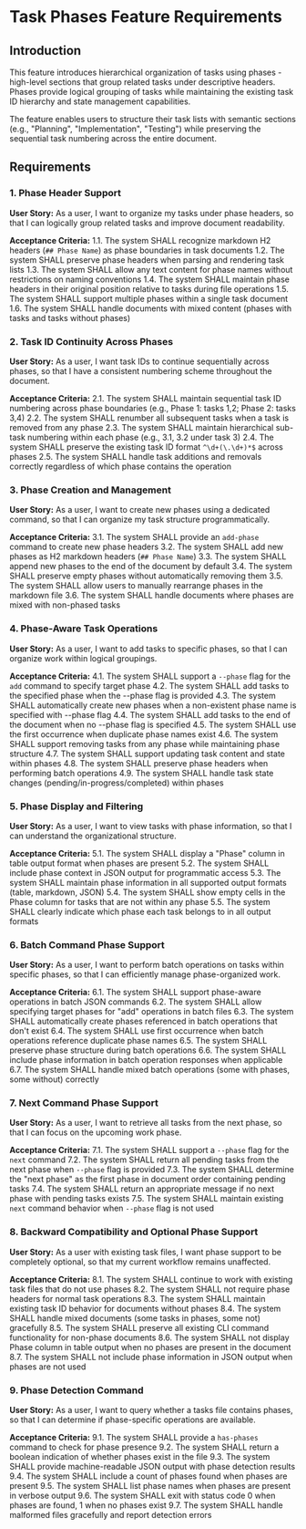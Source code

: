 # Task Phases Feature Requirements

## Introduction

This feature introduces hierarchical organization of tasks using phases - high-level sections that group related tasks under descriptive headers. Phases provide logical grouping of tasks while maintaining the existing task ID hierarchy and state management capabilities.

The feature enables users to structure their task lists with semantic sections (e.g., "Planning", "Implementation", "Testing") while preserving the sequential task numbering across the entire document.

## Requirements

### 1. Phase Header Support

**User Story:** As a user, I want to organize my tasks under phase headers, so that I can logically group related tasks and improve document readability.

**Acceptance Criteria:**
1.1. The system SHALL recognize markdown H2 headers (`## Phase Name`) as phase boundaries in task documents
1.2. The system SHALL preserve phase headers when parsing and rendering task lists
1.3. The system SHALL allow any text content for phase names without restrictions on naming conventions
1.4. The system SHALL maintain phase headers in their original position relative to tasks during file operations
1.5. The system SHALL support multiple phases within a single task document
1.6. The system SHALL handle documents with mixed content (phases with tasks and tasks without phases)

### 2. Task ID Continuity Across Phases

**User Story:** As a user, I want task IDs to continue sequentially across phases, so that I have a consistent numbering scheme throughout the document.

**Acceptance Criteria:**
2.1. The system SHALL maintain sequential task ID numbering across phase boundaries (e.g., Phase 1: tasks 1,2; Phase 2: tasks 3,4)
2.2. The system SHALL renumber all subsequent tasks when a task is removed from any phase
2.3. The system SHALL maintain hierarchical sub-task numbering within each phase (e.g., 3.1, 3.2 under task 3)
2.4. The system SHALL preserve the existing task ID format `^\d+(\.\d+)*$` across phases
2.5. The system SHALL handle task additions and removals correctly regardless of which phase contains the operation

### 3. Phase Creation and Management

**User Story:** As a user, I want to create new phases using a dedicated command, so that I can organize my task structure programmatically.

**Acceptance Criteria:**
3.1. The system SHALL provide an `add-phase` command to create new phase headers
3.2. The system SHALL add new phases as H2 markdown headers (`## Phase Name`) 
3.3. The system SHALL append new phases to the end of the document by default
3.4. The system SHALL preserve empty phases without automatically removing them
3.5. The system SHALL allow users to manually rearrange phases in the markdown file
3.6. The system SHALL handle documents where phases are mixed with non-phased tasks

### 4. Phase-Aware Task Operations

**User Story:** As a user, I want to add tasks to specific phases, so that I can organize work within logical groupings.

**Acceptance Criteria:**
4.1. The system SHALL support a `--phase` flag for the `add` command to specify target phase
4.2. The system SHALL add tasks to the specified phase when the --phase flag is provided
4.3. The system SHALL automatically create new phases when a non-existent phase name is specified with --phase flag
4.4. The system SHALL add tasks to the end of the document when no --phase flag is specified
4.5. The system SHALL use the first occurrence when duplicate phase names exist
4.6. The system SHALL support removing tasks from any phase while maintaining phase structure
4.7. The system SHALL support updating task content and state within phases
4.8. The system SHALL preserve phase headers when performing batch operations
4.9. The system SHALL handle task state changes (pending/in-progress/completed) within phases

### 5. Phase Display and Filtering

**User Story:** As a user, I want to view tasks with phase information, so that I can understand the organizational structure.

**Acceptance Criteria:**
5.1. The system SHALL display a "Phase" column in table output format when phases are present
5.2. The system SHALL include phase context in JSON output for programmatic access
5.3. The system SHALL maintain phase information in all supported output formats (table, markdown, JSON)
5.4. The system SHALL show empty cells in the Phase column for tasks that are not within any phase
5.5. The system SHALL clearly indicate which phase each task belongs to in all output formats

### 6. Batch Command Phase Support

**User Story:** As a user, I want to perform batch operations on tasks within specific phases, so that I can efficiently manage phase-organized work.

**Acceptance Criteria:**
6.1. The system SHALL support phase-aware operations in batch JSON commands
6.2. The system SHALL allow specifying target phases for "add" operations in batch files
6.3. The system SHALL automatically create phases referenced in batch operations that don't exist
6.4. The system SHALL use first occurrence when batch operations reference duplicate phase names
6.5. The system SHALL preserve phase structure during batch operations
6.6. The system SHALL include phase information in batch operation responses when applicable
6.7. The system SHALL handle mixed batch operations (some with phases, some without) correctly

### 7. Next Command Phase Support

**User Story:** As a user, I want to retrieve all tasks from the next phase, so that I can focus on the upcoming work phase.

**Acceptance Criteria:**
7.1. The system SHALL support a `--phase` flag for the `next` command
7.2. The system SHALL return all pending tasks from the next phase when `--phase` flag is provided
7.3. The system SHALL determine the "next phase" as the first phase in document order containing pending tasks
7.4. The system SHALL return an appropriate message if no next phase with pending tasks exists
7.5. The system SHALL maintain existing `next` command behavior when `--phase` flag is not used

### 8. Backward Compatibility and Optional Phase Support

**User Story:** As a user with existing task files, I want phase support to be completely optional, so that my current workflow remains unaffected.

**Acceptance Criteria:**
8.1. The system SHALL continue to work with existing task files that do not use phases
8.2. The system SHALL not require phase headers for normal task operations
8.3. The system SHALL maintain existing task ID behavior for documents without phases
8.4. The system SHALL handle mixed documents (some tasks in phases, some not) gracefully
8.5. The system SHALL preserve all existing CLI command functionality for non-phase documents
8.6. The system SHALL not display Phase column in table output when no phases are present in the document
8.7. The system SHALL not include phase information in JSON output when phases are not used

### 9. Phase Detection Command

**User Story:** As a user, I want to query whether a tasks file contains phases, so that I can determine if phase-specific operations are available.

**Acceptance Criteria:**
9.1. The system SHALL provide a `has-phases` command to check for phase presence
9.2. The system SHALL return a boolean indication of whether phases exist in the file
9.3. The system SHALL provide machine-readable JSON output with phase detection results
9.4. The system SHALL include a count of phases found when phases are present
9.5. The system SHALL list phase names when phases are present in verbose output
9.6. The system SHALL exit with status code 0 when phases are found, 1 when no phases exist
9.7. The system SHALL handle malformed files gracefully and report detection errors